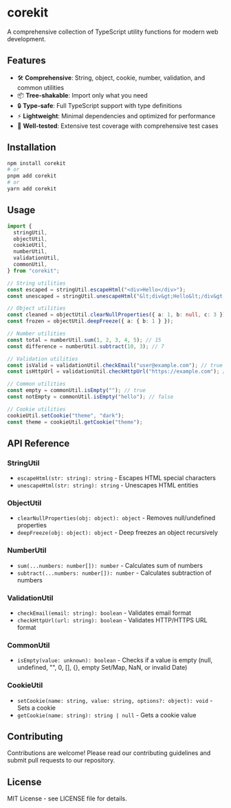 # corekit

A comprehensive collection of TypeScript utility functions for modern web development.

## Features

- 🛠️ **Comprehensive**: String, object, cookie, number, validation, and common utilities
- 📦 **Tree-shakable**: Import only what you need
- 🔒 **Type-safe**: Full TypeScript support with type definitions
- ⚡ **Lightweight**: Minimal dependencies and optimized for performance
- 🧪 **Well-tested**: Extensive test coverage with comprehensive test cases

## Installation

```bash
npm install corekit
# or
pnpm add corekit
# or
yarn add corekit
```

## Usage

```typescript
import {
  stringUtil,
  objectUtil,
  cookieUtil,
  numberUtil,
  validationUtil,
  commonUtil,
} from "corekit";

// String utilities
const escaped = stringUtil.escapeHtml("<div>Hello</div>");
const unescaped = stringUtil.unescapeHtml("&lt;div&gt;Hello&lt;/div&gt;");

// Object utilities
const cleaned = objectUtil.clearNullProperties({ a: 1, b: null, c: 3 });
const frozen = objectUtil.deepFreeze({ a: { b: 1 } });

// Number utilities
const total = numberUtil.sum(1, 2, 3, 4, 5); // 15
const difference = numberUtil.subtract(10, 3); // 7

// Validation utilities
const isValid = validationUtil.checkEmail("user@example.com"); // true
const isHttpUrl = validationUtil.checkHttpUrl("https://example.com"); // true

// Common utilities
const empty = commonUtil.isEmpty(""); // true
const notEmpty = commonUtil.isEmpty("hello"); // false

// Cookie utilities
cookieUtil.setCookie("theme", "dark");
const theme = cookieUtil.getCookie("theme");
```

## API Reference

### StringUtil

- `escapeHtml(str: string): string` - Escapes HTML special characters
- `unescapeHtml(str: string): string` - Unescapes HTML entities

### ObjectUtil

- `clearNullProperties(obj: object): object` - Removes null/undefined properties
- `deepFreeze(obj: object): object` - Deep freezes an object recursively

### NumberUtil

- `sum(...numbers: number[]): number` - Calculates sum of numbers
- `subtract(...numbers: number[]): number` - Calculates subtraction of numbers

### ValidationUtil

- `checkEmail(email: string): boolean` - Validates email format
- `checkHttpUrl(url: string): boolean` - Validates HTTP/HTTPS URL format

### CommonUtil

- `isEmpty(value: unknown): boolean` - Checks if a value is empty (null, undefined, "", 0, [], {}, empty Set/Map, NaN, or invalid Date)

### CookieUtil

- `setCookie(name: string, value: string, options?: object): void` - Sets a cookie
- `getCookie(name: string): string | null` - Gets a cookie value

## Contributing

Contributions are welcome! Please read our contributing guidelines and submit pull requests to our repository.

## License

MIT License - see LICENSE file for details.
